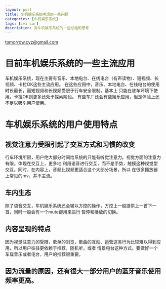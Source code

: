 ```yaml
---
layout: post
title: 车机娱乐系统考虑的一些问题
categories: [车机娱乐系统]
tags: [ivi car]
description: 对车机娱乐系统的一些总结和思考 
---
```


tomorrow.cyz@gmail.com 

# 目前车机娱乐系统的一些主流应用
车机娱乐系统，现在主要有音乐、本地电台、在线电台（有声读物）、短视频、长视频、卡拉OK这些主流应用。
在这些应用中，音乐、本地电台、在线电台的使用时长最长，而短视频和长视频受限于行车安全限制，基本上
只能在驻车环境下使用。卡拉OK则更多还处于探索阶段。
有些车厂还会有些娱乐应用，但是体验上还不足以吸引用户使用。


# 车机娱乐系统的用户使用特点
## 视觉注意力受限引起了交互方式和习惯的改变 
行车环境所限，用户绝大部分时间给系统的只能有听觉注意力。视觉方面的注意力有限。体现在交互上，更多地
利用语音进行交互，而不是手势，触摸这种视觉型交互。同时，在内容上，音频比视频更适合这个大部分场景，所以
在很多播放器上常见的mv，并不主流。

## 车内生态 
除了语音交互，车机娱乐系统还会辅以方控的操作，方控上一般提供上一首下一首，同时一般会有一个mute键用来进行
暂停和播放的切换。

## 内容呈现的特点
因为视觉注意力的受限，歌单的浏览，歌曲的互动、运营这类行为比较难以得到应用，所以用户往往更依赖于推荐，随机听，或者
情景电台这种方式。要做好一个车载音乐或者电台，用户的推荐很重要。

## 因为流量的原因，还有很大一部分用户的蓝牙音乐使用频率更高。

